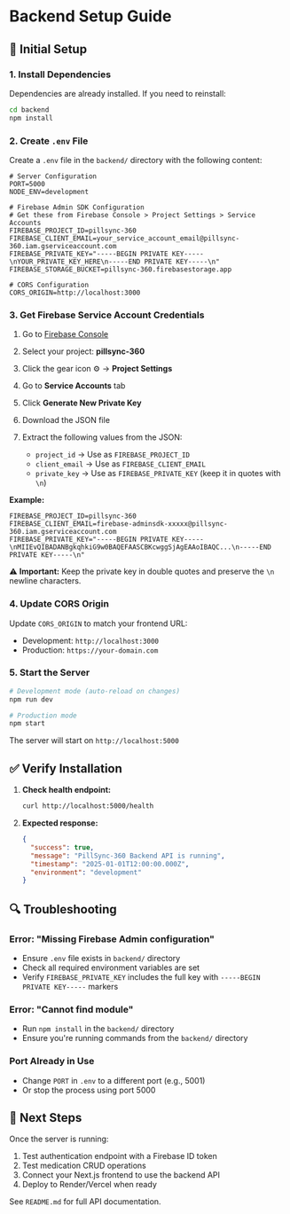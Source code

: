 # Backend Setup Guide

## 🔧 Initial Setup

### 1. Install Dependencies

Dependencies are already installed. If you need to reinstall:

```bash
cd backend
npm install
```

### 2. Create `.env` File

Create a `.env` file in the `backend/` directory with the following content:

```env
# Server Configuration
PORT=5000
NODE_ENV=development

# Firebase Admin SDK Configuration
# Get these from Firebase Console > Project Settings > Service Accounts
FIREBASE_PROJECT_ID=pillsync-360
FIREBASE_CLIENT_EMAIL=your_service_account_email@pillsync-360.iam.gserviceaccount.com
FIREBASE_PRIVATE_KEY="-----BEGIN PRIVATE KEY-----\nYOUR_PRIVATE_KEY_HERE\n-----END PRIVATE KEY-----\n"
FIREBASE_STORAGE_BUCKET=pillsync-360.firebasestorage.app

# CORS Configuration
CORS_ORIGIN=http://localhost:3000
```

### 3. Get Firebase Service Account Credentials

1. Go to [Firebase Console](https://console.firebase.google.com/)
2. Select your project: **pillsync-360**
3. Click the gear icon ⚙️ → **Project Settings**
4. Go to **Service Accounts** tab
5. Click **Generate New Private Key**
6. Download the JSON file
7. Extract the following values from the JSON:

   - `project_id` → Use as `FIREBASE_PROJECT_ID`
   - `client_email` → Use as `FIREBASE_CLIENT_EMAIL`
   - `private_key` → Use as `FIREBASE_PRIVATE_KEY` (keep it in quotes with `\n`)

**Example:**
```env
FIREBASE_PROJECT_ID=pillsync-360
FIREBASE_CLIENT_EMAIL=firebase-adminsdk-xxxxx@pillsync-360.iam.gserviceaccount.com
FIREBASE_PRIVATE_KEY="-----BEGIN PRIVATE KEY-----\nMIIEvQIBADANBgkqhkiG9w0BAQEFAASCBKcwggSjAgEAAoIBAQC...\n-----END PRIVATE KEY-----\n"
```

⚠️ **Important:** Keep the private key in double quotes and preserve the `\n` newline characters.

### 4. Update CORS Origin

Update `CORS_ORIGIN` to match your frontend URL:

- Development: `http://localhost:3000`
- Production: `https://your-domain.com`

### 5. Start the Server

```bash
# Development mode (auto-reload on changes)
npm run dev

# Production mode
npm start
```

The server will start on `http://localhost:5000`

## ✅ Verify Installation

1. **Check health endpoint:**
   ```bash
   curl http://localhost:5000/health
   ```

2. **Expected response:**
   ```json
   {
     "success": true,
     "message": "PillSync-360 Backend API is running",
     "timestamp": "2025-01-01T12:00:00.000Z",
     "environment": "development"
   }
   ```

## 🔍 Troubleshooting

### Error: "Missing Firebase Admin configuration"

- Ensure `.env` file exists in `backend/` directory
- Check all required environment variables are set
- Verify `FIREBASE_PRIVATE_KEY` includes the full key with `-----BEGIN PRIVATE KEY-----` markers

### Error: "Cannot find module"

- Run `npm install` in the `backend/` directory
- Ensure you're running commands from the `backend/` directory

### Port Already in Use

- Change `PORT` in `.env` to a different port (e.g., 5001)
- Or stop the process using port 5000

## 🚀 Next Steps

Once the server is running:

1. Test authentication endpoint with a Firebase ID token
2. Test medication CRUD operations
3. Connect your Next.js frontend to use the backend API
4. Deploy to Render/Vercel when ready

See `README.md` for full API documentation.


